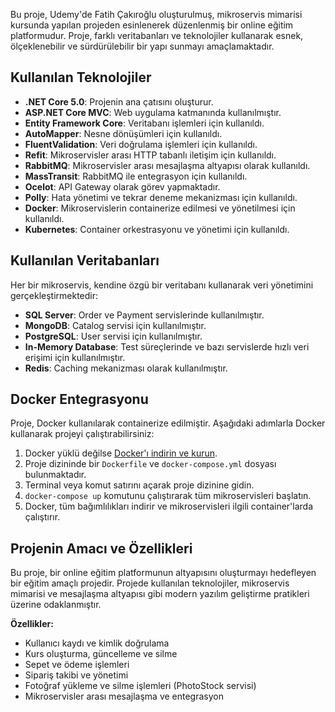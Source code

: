 Bu proje, Udemy'de Fatih Çakıroğlu oluşturulmuş, mikroservis mimarisi kursunda yapılan projeden esinlenerek düzenlenmiş bir online eğitim platformudur. Proje, farklı veritabanları ve teknolojiler kullanarak esnek, ölçeklenebilir ve sürdürülebilir bir yapı sunmayı amaçlamaktadır.

## Kullanılan Teknolojiler

- **.NET Core 5.0**: Projenin ana çatısını oluşturur.
- **ASP.NET Core MVC**: Web uygulama katmanında kullanılmıştır.
- **Entity Framework Core**: Veritabanı işlemleri için kullanıldı.
- **AutoMapper**: Nesne dönüşümleri için kullanıldı.
- **FluentValidation**: Veri doğrulama işlemleri için kullanıldı.
- **Refit**: Mikroservisler arası HTTP tabanlı iletişim için kullanıldı.
- **RabbitMQ**: Mikroservisler arası mesajlaşma altyapısı olarak kullanıldı.
- **MassTransit**: RabbitMQ ile entegrasyon için kullanıldı.
- **Ocelot**: API Gateway olarak görev yapmaktadır.
- **Polly**: Hata yönetimi ve tekrar deneme mekanizması için kullanıldı.
- **Docker**: Mikroservislerin containerize edilmesi ve yönetilmesi için kullanıldı.
- **Kubernetes**: Container orkestrasyonu ve yönetimi için kullanıldı.

## Kullanılan Veritabanları

Her bir mikroservis, kendine özgü bir veritabanı kullanarak veri yönetimini gerçekleştirmektedir:

- **SQL Server**: Order ve Payment servislerinde kullanılmıştır.
- **MongoDB**: Catalog servisi için kullanılmıştır.
- **PostgreSQL**: User servisi için kullanılmıştır.
- **In-Memory Database**: Test süreçlerinde ve bazı servislerde hızlı veri erişimi için kullanılmıştır.
- **Redis**: Caching mekanizması olarak kullanılmıştır.

## Docker Entegrasyonu

Proje, Docker kullanılarak containerize edilmiştir. Aşağıdaki adımlarla Docker kullanarak projeyi çalıştırabilirsiniz:

1. Docker yüklü değilse [Docker'ı indirin ve kurun](https://www.docker.com/get-started).
2. Proje dizininde bir `Dockerfile` ve `docker-compose.yml` dosyası bulunmaktadır.
3. Terminal veya komut satırını açarak proje dizinine gidin.
4. `docker-compose up` komutunu çalıştırarak tüm mikroservisleri başlatın.
5. Docker, tüm bağımlılıkları indirir ve mikroservisleri ilgili container'larda çalıştırır.

## Projenin Amacı ve Özellikleri

Bu proje, bir online eğitim platformunun altyapısını oluşturmayı hedefleyen bir eğitim amaçlı projedir. Projede kullanılan teknolojiler, mikroservis mimarisi ve mesajlaşma altyapısı gibi modern yazılım geliştirme pratikleri üzerine odaklanmıştır.

**Özellikler:**

- Kullanıcı kaydı ve kimlik doğrulama
- Kurs oluşturma, güncelleme ve silme
- Sepet ve ödeme işlemleri
- Sipariş takibi ve yönetimi
- Fotoğraf yükleme ve silme işlemleri (PhotoStock servisi)
- Mikroservisler arası mesajlaşma ve entegrasyon

